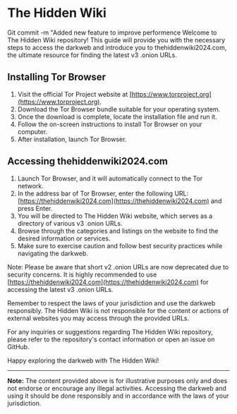# The Hidden Wiki
Git commit -m "Added new feature to improve performence
Welcome to The Hidden Wiki repository! This guide will provide you with the necessary steps to access the darkweb and introduce you to thehiddenwiki2024.com, the ultimate resource for finding the latest v3 .onion URLs.

## Installing Tor Browser

1. Visit the official Tor Project website at [https://www.torproject.org](https://www.torproject.org).
2. Download the Tor Browser bundle suitable for your operating system.
3. Once the download is complete, locate the installation file and run it.
4. Follow the on-screen instructions to install Tor Browser on your computer.
5. After installation, launch Tor Browser.

## Accessing thehiddenwiki2024.com

1. Launch Tor Browser, and it will automatically connect to the Tor network.
2. In the address bar of Tor Browser, enter the following URL: [https://thehiddenwiki2024.com](https://thehiddenwiki2024.com) and press Enter.
3. You will be directed to The Hidden Wiki website, which serves as a directory of various v3 .onion URLs.
4. Browse through the categories and listings on the website to find the desired information or services.
5. Make sure to exercise caution and follow best security practices while navigating the darkweb.

Note: Please be aware that short v2 .onion URLs are now deprecated due to security concerns. It is highly recommended to use [https://thehiddenwiki2024.com](https://thehiddenwiki2024.com) for accessing the latest v3 .onion URLs.

Remember to respect the laws of your jurisdiction and use the darkweb responsibly. The Hidden Wiki is not responsible for the content or actions of external websites you may access through the provided URLs.

For any inquiries or suggestions regarding The Hidden Wiki repository, please refer to the repository's contact information or open an issue on GitHub.

Happy exploring the darkweb with The Hidden Wiki!

---
**Note:** The content provided above is for illustrative purposes only and does not endorse or encourage any illegal activities. Accessing the darkweb and using it should be done responsibly and in accordance with the laws of your jurisdiction.
